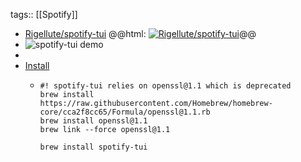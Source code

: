 tags:: [[Spotify]]

- [Rigellute/spotify-tui](https://github.com/Rigellute/spotify-tui)
  @@html: <a href="https://github.com/Rigellute/spotify-tui/"><img src="https://github-readme-stats-astronomer.vercel.app/api/pin/?username=Rigellute&repo=spotify-tui&theme=tokyonight" alt="Rigellute/spotify-tui"/></a>@@
- ![spotify-tui demo](https://user-images.githubusercontent.com/12150276/75177190-91d4ab00-572d-11ea-80bd-c5e28c7b17ad.gif)
-
- [Install](https://github.com/Rigellute/spotify-tui/#installation)
	- ```shell
	  #! spotify-tui relies on openssl@1.1 which is deprecated
	  brew install https://raw.githubusercontent.com/Homebrew/homebrew-core/cca2f8cc65/Formula/openssl@1.1.rb
	  brew install openssl@1.1
	  brew link --force openssl@1.1
	  
	  brew install spotify-tui
	  ```